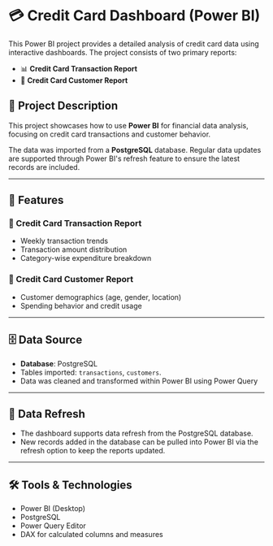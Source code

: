 # 💳 Credit Card Dashboard (Power BI)

This Power BI project provides a detailed analysis of credit card data using interactive dashboards. The project consists of two primary reports:

- 📊 **Credit Card Transaction Report**
- 👥 **Credit Card Customer Report**

## 📁 Project Description

This project showcases how to use **Power BI** for financial data analysis, focusing on credit card transactions and customer behavior.

The data was imported from a **PostgreSQL** database. Regular data updates are supported through Power BI's refresh feature to ensure the latest records are included.

---

## 📌 Features

### 🔹 Credit Card Transaction Report
- Weekly transaction trends
- Transaction amount distribution
- Category-wise expenditure breakdown

### 🔹 Credit Card Customer Report
- Customer demographics (age, gender, location)
- Spending behavior and credit usage

---

## 🗄️ Data Source

- **Database**: PostgreSQL
- Tables imported: `transactions`, `customers`.
- Data was cleaned and transformed within Power BI using Power Query

---

## 🔄 Data Refresh

- The dashboard supports data refresh from the PostgreSQL database.
- New records added in the database can be pulled into Power BI via the refresh option to keep the reports updated.

---

## 🛠 Tools & Technologies

- Power BI (Desktop)
- PostgreSQL
- Power Query Editor
- DAX for calculated columns and measures



